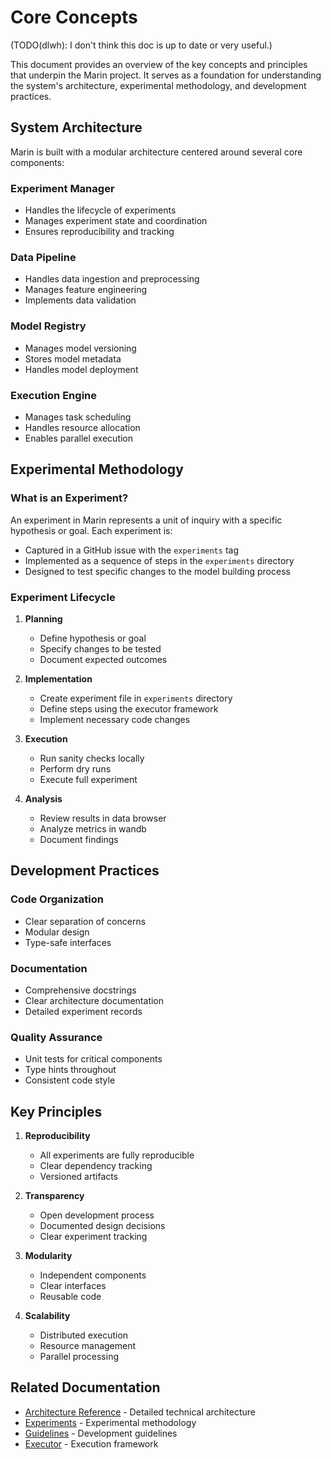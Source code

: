 # Core Concepts

(TODO(dlwh): I don't think this doc is up to date or very useful.)

This document provides an overview of the key concepts and principles that underpin the Marin project. It serves as a foundation for understanding the system's architecture, experimental methodology, and development practices.

## System Architecture

Marin is built with a modular architecture centered around several core components:

### Experiment Manager
- Handles the lifecycle of experiments
- Manages experiment state and coordination
- Ensures reproducibility and tracking

### Data Pipeline
- Handles data ingestion and preprocessing
- Manages feature engineering
- Implements data validation

### Model Registry
- Manages model versioning
- Stores model metadata
- Handles model deployment

### Execution Engine
- Manages task scheduling
- Handles resource allocation
- Enables parallel execution

## Experimental Methodology

### What is an Experiment?
An experiment in Marin represents a unit of inquiry with a specific hypothesis or goal. Each experiment is:
- Captured in a GitHub issue with the `experiments` tag
- Implemented as a sequence of steps in the `experiments` directory
- Designed to test specific changes to the model building process

### Experiment Lifecycle
1. **Planning**
    - Define hypothesis or goal
    - Specify changes to be tested
    - Document expected outcomes

2. **Implementation**
    - Create experiment file in `experiments` directory
    - Define steps using the executor framework
    - Implement necessary code changes

3. **Execution**
    - Run sanity checks locally
    - Perform dry runs
    - Execute full experiment

4. **Analysis**
    - Review results in data browser
    - Analyze metrics in wandb
    - Document findings

## Development Practices

### Code Organization
- Clear separation of concerns
- Modular design
- Type-safe interfaces

### Documentation
- Comprehensive docstrings
- Clear architecture documentation
- Detailed experiment records

### Quality Assurance
- Unit tests for critical components
- Type hints throughout
- Consistent code style

## Key Principles

1. **Reproducibility**
    - All experiments are fully reproducible
    - Clear dependency tracking
    - Versioned artifacts

2. **Transparency**
    - Open development process
    - Documented design decisions
    - Clear experiment tracking

3. **Modularity**
    - Independent components
    - Clear interfaces
    - Reusable code

4. **Scalability**
    - Distributed execution
    - Resource management
    - Parallel processing

## Related Documentation

- [Architecture Reference](../reference/architecture.md) - Detailed technical architecture
- [Experiments](../explanation/experiments.md) - Experimental methodology
- [Guidelines](../guidelines.md) - Development guidelines
- [Executor](../explanation/executor.md) - Execution framework
